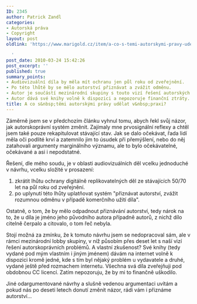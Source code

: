 ```yaml
---
ID: 2345
author: Patrick Zandl
categories:
- Autorská práva
- Copyright
layout: post
oldlink: 'https://www.marigold.cz/item/a-co-s-temi-autorskymi-pravy-udelat-v-praxi

  '
post_date: 2010-03-24 15:42:26
post_excerpt: ''
published: true
summary_points:
- Audiovizuální díla by měla mít ochranu jen půl roku od zveřejnění.
- Po této lhůtě by se mělo autorství přiznávat a zvážit odměnu.
- Autor je součástí mezinárodní skupiny s touto vizí řešení autorských práv.
- Autor dává své knihy volně k dispozici a nepozoruje finanční ztráty.
title: A co s&nbsp;těmi autorskými právy udělat v&nbsp;praxi?
---
```


Záměrně jsem se v předchozím článku vyhnul tomu, abych řekl svůj názor, jak autorskoprávní systém změnit. Zajímaly mne prvosignální reflexy a chtěl jsem také pouze rekapitulovat stávající stav. Jak se dalo očekávat, řada lidí měla oči podlité krví a zatemnilo jim to úsudek při přemýšlení, nebo do něj zatahovali argumenty marginálního významu, ale to bylo očekávatelné, očekávané a asi i nepodstatné. 

Řešení, dle mého soudu, je v oblasti audiovizuálních děl vcelku jednoduché v návrhu, vcelku složité v prosazení:

<ol>
<li>zkrátit lhůtu ochrany digitálně replikovatelných děl ze stávajících 50/70 let na půl roku od zveřejnění. </li>
<li>po uplynutí této lhůty uplatňovat systém "přiznávat autorství, zvážit rozumnou odměnu v případě komerčního užití díla". </li>
</ol>

Ostatně, o tom, že by mělo odpadnout přiznávání autorství, tedy nárok na to, že u díla je jméno jeho původního autora případně autorů, z nichž dílo citelně čerpalo a citovalo, o tom řeč nebyla. 

Stojí možná za zmínku, že k tomuto návrhu jsem se nedopracoval sám, ale v rámci mezinárodní lobby skupiny, v níž působím přes deset let s naší vizí řešení autorskoprávních problémů. A vlastní zkušenost? Své knihy (tedy vydané pod mým vlastním i jiným jménem) dávám na internet volně k dispozici kromě jedné, kde s tím byl nějaký problém u vydavatele a druhé, vydané ještě před rozmachem internetu. Všechna svá díla zveřejňuji pod obdobnou CC licencí. Zatím nepozoruju, že by mi to finančně uškodilo. 

Jiné odargumentované návrhy a slušně vedenou argumentaci uvítám a pokud nás po deseti letech donutí změnit názor, rádi vám i přiznáme autorství...